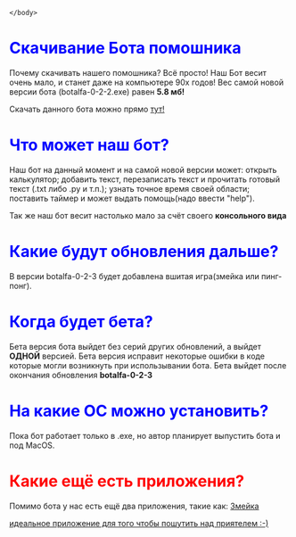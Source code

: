 <html>
    <head>
        <meta charset="UFT-8">
        <title>ABot скачивание</title>
    </head>
    <body>

    </body>
</html>

<h1 style="color: blue;">Скачивание Бота помошника</h1>


Почему скачивать нашего помошника? Всё просто! Наш Бот весит очень мало, и станет даже на компьютере 90х годов! Вес самой новой версии бота (botalfa-0-2-2.exe) равен <strong>5.8 мб!</strong> 

Скачать данного бота можно прямо <a href="https://drive.google.com/file/d/1GjJFC3hFUqkNVvPABCY7U6Hp9l6lmiqL/view?usp=sharing" target="_blank">тут!</a>

<h1 style="color: blue">Что может наш бот?</h1>

Наш бот на данный момент и на самой новой версии может: открыть калькулятор; добавить текст, перезаписать текст и прочитать готовый текст (.txt либо .py и т.п.); узнать точное время своей области; поставить таймер и может выдать помощь(надо ввести "help").

Так же наш бот весит настолько мало за счёт своего <strong>консольного вида</strong>

<h1 style="color: blue">Какие будут обновления дальше?</h1>

В версии botalfa-0-2-3 будет добавлена вшитая игра(змейка или пинг-понг).

<h1 style="color: blue">Когда будет бета?</h1>

Бета версия бота выйдет без серий других обновлений, а выйдет <strong>ОДНОЙ</strong> версией. Бета версия исправит некоторые ошибки в коде которые могли возникнуть при использывании бота. Бета выйдет после окончания обновления <strong>botalfa-0-2-3</strong>

<h1 style="color: blue">На какие ОС можно установить?</h1>

Пока бот работает только в .exe, но автор планирует выпустить бота и под MacOS. 

<h1 style="color: red">Какие ещё есть приложения?</h1>

Помимо бота у нас есть ещё два приложения, такие как:
<a href="https://drive.google.com/file/d/1Fn4x6Ff_q0xkeiYYLVWZ_1HrSutGuYkT/view?usp=sharing" target="_blank" target="_blank">Змейка</a>

<a href="https://drive.google.com/file/d/1BR0eKGRuVEYQv48hWl4Dnz-9HsOc-voo/view" target="_blank" target="_blank">идеальное приложение для того чтобы пошутить над приятелем :-)</a>
